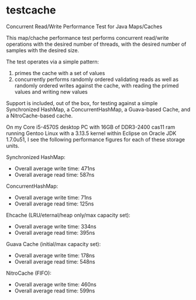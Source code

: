 testcache
=========

Concurrent Read/Write Performance Test for Java Maps/Caches

This map/chache performance test performs concurrent read/write operations with the desired number of threads, with the desired number of samples with the desired size.

The test operates via a simple pattern:
1) primes the cache with a set of values
2) concurrently performs randomly ordered validating reads as well as randomly ordered writes against the cache, with reading the primed values and writing new values

Support is included, out of the box, for testing against a simple Synchronized HashMap, a ConcurrentHashMap, a Guava-based Cache, and a NitroCache-based cache.

On my Core i5-4570S desktop PC with 16GB of DDR3-2400 cas11 ram running Gentoo Linux with a 3.13.5 kernel within Eclipse on Oracle JDK 1.7.0u51, I see the following performance figures for each of these storage units.

Synchronized HashMap:
 - Overall average write time: 471ns
 - Overall average read time: 587ns

ConcurrentHashMap:
 - Overall average write time: 71ns
 - Overall average read time: 125ns

Ehcache (LRU/eternal/heap only/max capacity set):
 - Overall average write time: 334ns
 - Overall average read time: 395ns

Guava Cache (initial/max capacity set):
 - Overall average write time: 178ns
 - Overall average read time: 548ns

NitroCache (FIFO):
 - Overall average write time: 460ns
 - Overall average read time: 599ns
